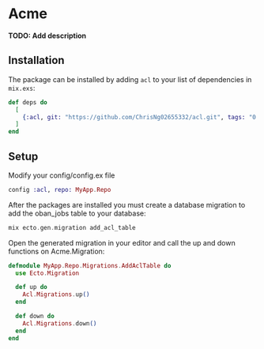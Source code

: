 # Acme

**TODO: Add description**

## Installation

The package can be installed by adding `acl` to your list of dependencies in `mix.exs`:

```elixir
def deps do
  [
    {:acl, git: "https://github.com/ChrisNg02655332/acl.git", tags: "0.1.0"}
  ]
end
```

## Setup

Modify your config/config.ex file

```elixir
config :acl, repo: MyApp.Repo 
```

After the packages are installed you must create a database migration to add the oban_jobs table to your database:

```elixir
mix ecto.gen.migration add_acl_table
```

Open the generated migration in your editor and call the up and down functions on Acme.Migration:

```elixir
defmodule MyApp.Repo.Migrations.AddAclTable do
  use Ecto.Migration

  def up do
    Acl.Migrations.up()
  end

  def down do
    Acl.Migrations.down()
  end
end
```
